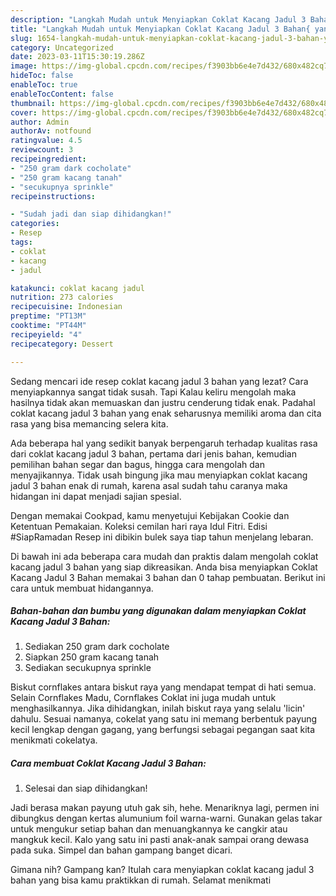 ```yaml
---
description: "Langkah Mudah untuk Menyiapkan Coklat Kacang Jadul 3 Bahan{ yang Sempurna,  Menu Buat lebaran"
title: "Langkah Mudah untuk Menyiapkan Coklat Kacang Jadul 3 Bahan{ yang Sempurna,  Menu Buat lebaran"
slug: 1654-langkah-mudah-untuk-menyiapkan-coklat-kacang-jadul-3-bahan-yang-sempurna-menu-buat-lebaran
category: Uncategorized
date: 2023-03-11T15:30:19.286Z
image: https://img-global.cpcdn.com/recipes/f3903bb6e4e7d432/680x482cq70/coklat-kacang-jadul-3-bahan-foto-resep-utama.jpg
hideToc: false
enableToc: true
enableTocContent: false
thumbnail: https://img-global.cpcdn.com/recipes/f3903bb6e4e7d432/680x482cq70/coklat-kacang-jadul-3-bahan-foto-resep-utama.jpg
cover: https://img-global.cpcdn.com/recipes/f3903bb6e4e7d432/680x482cq70/coklat-kacang-jadul-3-bahan-foto-resep-utama.jpg
author: Admin
authorAv: notfound
ratingvalue: 4.5
reviewcount: 3
recipeingredient:
- "250 gram dark cocholate"
- "250 gram kacang tanah"
- "secukupnya sprinkle"
recipeinstructions:

- "Sudah jadi dan siap dihidangkan!"
categories:
- Resep
tags:
- coklat
- kacang
- jadul

katakunci: coklat kacang jadul 
nutrition: 273 calories
recipecuisine: Indonesian
preptime: "PT13M"
cooktime: "PT44M"
recipeyield: "4"
recipecategory: Dessert

---
```



Sedang mencari ide resep coklat kacang jadul 3 bahan yang lezat? Cara menyiapkannya sangat tidak susah. Tapi Kalau keliru mengolah maka hasilnya tidak akan memuaskan dan justru cenderung tidak enak. Padahal coklat kacang jadul 3 bahan yang enak seharusnya memiliki aroma dan cita rasa yang bisa memancing selera kita.


Ada beberapa hal yang sedikit banyak berpengaruh terhadap kualitas rasa dari coklat kacang jadul 3 bahan, pertama dari jenis bahan, kemudian pemilihan bahan segar dan bagus, hingga cara mengolah dan menyajikannya. Tidak usah bingung jika mau menyiapkan coklat kacang jadul 3 bahan enak di rumah, karena asal sudah tahu caranya maka hidangan ini dapat menjadi sajian spesial.

Dengan memakai Cookpad, kamu menyetujui Kebijakan Cookie dan Ketentuan Pemakaian. Koleksi cemilan hari raya Idul Fitri. Edisi #SiapRamadan Resep ini dibikin bulek saya tiap tahun menjelang lebaran.


Di bawah ini ada beberapa cara mudah dan praktis dalam mengolah coklat kacang jadul 3 bahan yang siap dikreasikan. Anda bisa menyiapkan Coklat Kacang Jadul 3 Bahan memakai 3 bahan dan 0 tahap pembuatan. Berikut ini cara untuk membuat hidangannya.

<!--inarticleads1-->

##### Bahan-bahan dan bumbu yang digunakan dalam menyiapkan Coklat Kacang Jadul 3 Bahan:

1. Sediakan 250 gram dark cocholate
1. Siapkan 250 gram kacang tanah
1. Sediakan secukupnya sprinkle


Biskut cornflakes antara biskut raya yang mendapat tempat di hati semua. Selain Cornflakes Madu, Cornflakes Coklat ini juga mudah untuk menghasilkannya. Jika dihidangkan, inilah biskut raya yang selalu &#39;licin&#39; dahulu. Sesuai namanya, cokelat yang satu ini memang berbentuk payung kecil lengkap dengan gagang, yang berfungsi sebagai pegangan saat kita menikmati cokelatya. 

<!--inarticleads2-->

##### Cara membuat Coklat Kacang Jadul 3 Bahan:


1. Selesai dan siap dihidangkan!

Jadi berasa makan payung utuh gak sih, hehe. Menariknya lagi, permen ini dibungkus dengan kertas alumunium foil warna-warni. Gunakan gelas takar untuk mengukur setiap bahan dan menuangkannya ke cangkir atau mangkuk kecil. Kalo yang satu ini pasti anak-anak sampai orang dewasa pada suka. Simpel dan bahan gampang banget dicari. 

Gimana nih? Gampang kan? Itulah cara menyiapkan coklat kacang jadul 3 bahan yang bisa kamu praktikkan di rumah. Selamat menikmati
